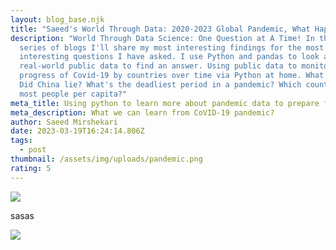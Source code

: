 ```yaml
---
layout: blog_base.njk
title: "Saeed's World Through Data: 2020-2023 Global Pandemic, What Happened?"
description: "World Through Data Science: One Question at A Time! In these
  series of blogs I'll share my most interesting findings for the most
  interesting questions I have asked. I use Python and pandas to look at
  real-world public data to find an answer. Using public data to monitor the
  progress of Covid-19 by countries over time via Python at home. What happened?
  Did China lie? What's the deadliest period in a pandemic? Which countries lost
  most people per capita?"
meta_title: Using python to learn more about pandemic data to prepare for the next pandemic
meta_description: What we can learn from CoVID-19 pandemic?
author: Saeed Mirshekari
date: 2023-03-19T16:24:14.806Z
tags:
  - post
thumbnail: /assets/img/uploads/pandemic.png
rating: 5
---
```



![](/assets/img/uploads/mortality_rate.png)

s﻿asas

![](/assets/img/uploads/death_per_capita.png)

<script src="https://gist.github.com/smirs/0d4940f78c9642c264f0ee7cae8db2dc.js"></script>